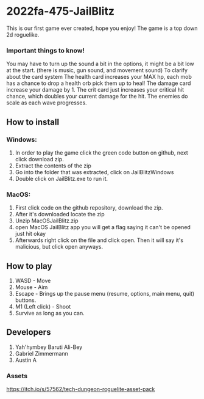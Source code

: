 # 2022fa-475-JailBlitz
This is our first game ever created, hope you enjoy! The game is a top down 2d roguelike.


### Important things to know!
You may have to turn up the sound a bit in the options, it might be a bit low at the start. (there is music, gun sound, and movement sound)
To clarify about the card system
The health card increases your MAX hp, each mob has a chance to drop a health orb pick them up to heal!
The damage card increase your damage by 1.
The crit card just increases your critical hit chance, which doubles your current damage for the hit.
The enemies do scale as each wave progresses.



## How to install 

### Windows:
1. In order to play the game click the green code button on github, next click download zip.
2. Extract the contents of the zip
3. Go into the folder that was extracted, click on JailBlitzWindows
4. Double click on JailBlitz.exe to run it.


### MacOS:
1. First click code on the github repository, download the zip.
2. After it's downloaded locate the zip
3. Unzip MacOSJailBlitz.zip
4. open MacOS JailBlitz app you will get a flag saying it can't be opened just hit okay
5. Afterwards right click on the file and click open. Then it will say it's malicious, but click open anyways.

## How to play
1. WASD - Move
2. Mouse - Aim
3. Escape - Brings up the pause menu (resume, options, main menu, quit) buttons.
4. M1 (Left click) - Shoot
5. Survive as long as you can.

## Developers
1. Yah'hymbey Baruti Ali-Bey
2. Gabriel Zimmermann
3. Austin A

### Assets
https://itch.io/s/57562/tech-dungeon-roguelite-asset-pack

